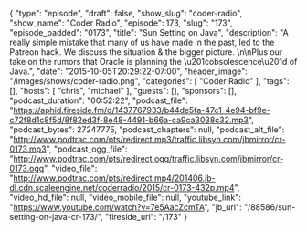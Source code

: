 {
  "type": "episode",
  "draft": false,
  "show_slug": "coder-radio",
  "show_name": "Coder Radio",
  "episode": 173,
  "slug": "173",
  "episode_padded": "0173",
  "title": "Sun Setting on Java",
  "description": "A really simple mistake that many of us have made in the past, led to the Patreon hack. We discuss the situation & the bigger picture. \n\nPlus our take on the rumors that Oracle is planning the \u201cobsolescence\u201d of Java.",
  "date": "2015-10-05T20:29:22-07:00",
  "header_image": "/images/shows/coder-radio.png",
  "categories": [
    "Coder Radio"
  ],
  "tags": [],
  "hosts": [
    "chris",
    "michael"
  ],
  "guests": [],
  "sponsors": [],
  "podcast_duration": "00:52:22",
  "podcast_file": "https://aphid.fireside.fm/d/1437767933/b44de5fa-47c1-4e94-bf9e-c72f8d1c8f5d/8f82ed3f-8e48-4491-b66a-ca9ca3038c32.mp3",
  "podcast_bytes": 27247775,
  "podcast_chapters": null,
  "podcast_alt_file": "http://www.podtrac.com/pts/redirect.mp3/traffic.libsyn.com/jbmirror/cr-0173.mp3",
  "podcast_ogg_file": "http://www.podtrac.com/pts/redirect.ogg/traffic.libsyn.com/jbmirror/cr-0173.ogg",
  "video_file": "http://www.podtrac.com/pts/redirect.mp4/201406.jb-dl.cdn.scaleengine.net/coderradio/2015/cr-0173-432p.mp4",
  "video_hd_file": null,
  "video_mobile_file": null,
  "youtube_link": "https://www.youtube.com/watch?v=7e5AacZcmTA",
  "jb_url": "/88586/sun-setting-on-java-cr-173/",
  "fireside_url": "/173"
}

